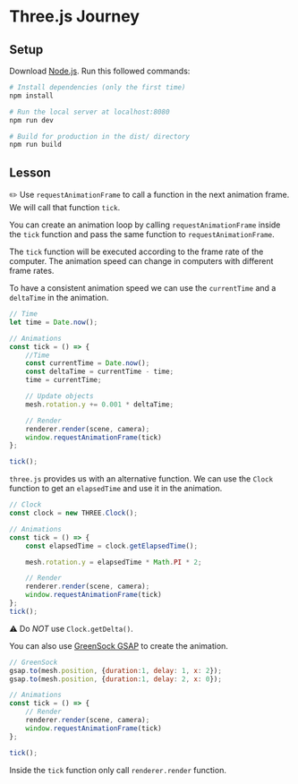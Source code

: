 # Three.js Journey

## Setup
Download [Node.js](https://nodejs.org/en/download/).
Run this followed commands:

``` bash
# Install dependencies (only the first time)
npm install

# Run the local server at localhost:8080
npm run dev

# Build for production in the dist/ directory
npm run build
```



## Lesson

:pencil2: Use `requestAnimationFrame` to call a function in the next animation frame. We will call that function `tick`.

You can create an animation loop by calling `requestAnimationFrame` inside the `tick` function and pass the same function to `requestAnimationFrame`.

The `tick` function will be executed according to the frame rate of the computer. The animation speed can change in computers with different frame rates.

To have a consistent animation speed we can use the `currentTime` and a `deltaTime` in the animation.

```javascript
// Time
let time = Date.now();

// Animations
const tick = () => {
    //Time
    const currentTime = Date.now();
    const deltaTime = currentTime - time;
    time = currentTime;

    // Update objects
    mesh.rotation.y += 0.001 * deltaTime;

    // Render
    renderer.render(scene, camera);
    window.requestAnimationFrame(tick)
};

tick();
```

`three.js` provides us with an alternative function. We can use the `Clock` function to get an `elapsedTime` and use it in the animation.

```javascript
// Clock
const clock = new THREE.Clock();

// Animations
const tick = () => {
    const elapsedTime = clock.getElapsedTime();

    mesh.rotation.y = elapsedTime * Math.PI * 2;

    // Render
    renderer.render(scene, camera);
    window.requestAnimationFrame(tick)
};
tick();
```

:warning: Do *NOT* use `Clock.getDelta()`.

You can also use [GreenSock GSAP](https://greensock.com/gsap/) to create the animation.

```javascript
// GreenSock
gsap.to(mesh.position, {duration:1, delay: 1, x: 2});
gsap.to(mesh.position, {duration:1, delay: 2, x: 0});

// Animations
const tick = () => {
    // Render
    renderer.render(scene, camera);
    window.requestAnimationFrame(tick)
};

tick();
```

Inside the `tick` function only call `renderer.render` function.